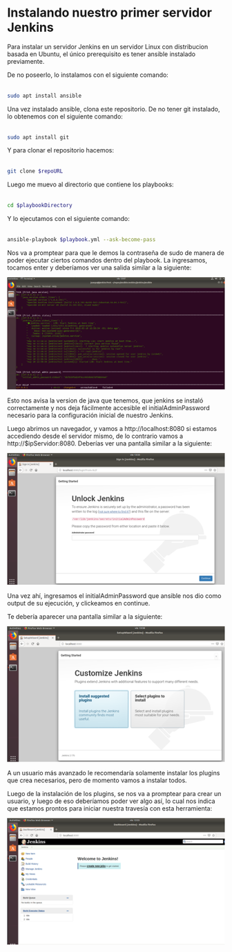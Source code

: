 # Instalando nuestro primer servidor Jenkins

Para instalar un servidor Jenkins en un servidor Linux con distribucion basada en Ubuntu, el único prerequisito es tener ansible instalado previamente.

De no poseerlo, lo instalamos con el siguiente comando:

``` sh

sudo apt install ansible

```

Una vez instalado ansible, clona este repositorio. De no tener git instalado, lo obtenemos con el siguiente comando:

``` sh

sudo apt install git

```

Y para clonar el repositorio hacemos:

``` sh

git clone $repoURL

```

Luego me muevo al directorio que contiene los playbooks:

``` sh

cd $playbookDirectory

```

Y lo ejecutamos con el siguiente comando:

``` sh

ansible-playbook $playbook.yml --ask-become-pass

```

Nos va a promptear para que le demos la contraseña de sudo de manera de poder ejecutar ciertos comandos dentro del playbook. La ingresamos, tocamos enter y deberíamos ver una salida similar a la siguiente:

![Playbook execution](https://github.com/abstracta/selenium-jenkins-ansible/blob/develop/learning/installingJenkins/img/Capture1.PNG)

Esto nos avisa la version de java que tenemos, que jenkins se instaló correctamente y nos deja fácilmente accesible el initialAdminPassword necesario para la configuración inicial de nuestro Jenkins.

Luego abrimos un navegador, y vamos a http://localhost:8080 si estamos accediendo desde el servidor mismo, de lo contrario vamos a http://$ipServidor:8080. Deberías ver una pantalla similar a la siguiente:

![Initial jenkins page](https://github.com/abstracta/selenium-jenkins-ansible/blob/develop/learning/installingJenkins/img/Capture2.PNG)

Una vez ahí, ingresamos el initialAdminPassword que ansible nos dio como output de su ejecución, y clickeamos en continue.

Te debería aparecer una pantalla similar a la siguiente:

![Jenkins plugins](https://github.com/abstracta/selenium-jenkins-ansible/blob/develop/learning/installingJenkins/img/Capture3.PNG)

A un usuario más avanzado le recomendaría solamente instalar los plugins que crea necesarios, pero de momento vamos a instalar todos.

Luego de la instalación de los plugins, se nos va a promptear para crear un usuario, y luego de eso deberíamos poder ver algo así, lo cual nos indica que estamos prontos para iniciar nuestra travesía con esta herramienta:

![Jenkins initial page](https://github.com/abstracta/selenium-jenkins-ansible/blob/develop/learning/installingJenkins/img/Capture4.PNG)